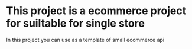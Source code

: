 # This project is a ecommerce project for suiltable for single store 
In this project you can use as a template of small ecommerce api
